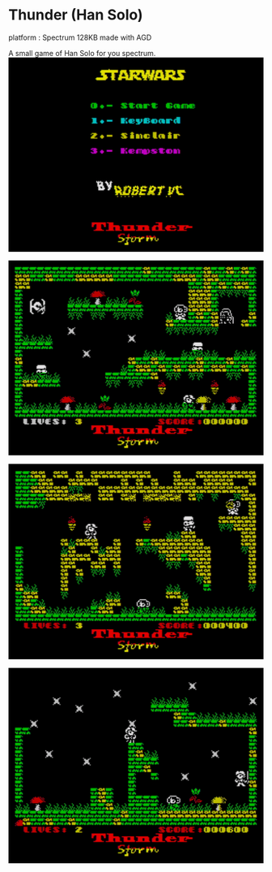 # Thunder (Han Solo)
platform : Spectrum 128KB
made with AGD

A small game of Han Solo for you spectrum.
![screen short](screenshot2.png)

![screen short](screenshot1.png)

![screen short](screenshot3.png)

![screen short](screenshot4.png)

